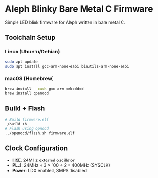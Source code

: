 # Aleph Blinky Bare Metal C Firmware

Simple LED blink firmware for Aleph written in bare metal C.

## Toolchain Setup

### Linux (Ubuntu/Debian)
```bash
sudo apt update
sudo apt install gcc-arm-none-eabi binutils-arm-none-eabi
```

### macOS (Homebrew)
```bash
brew install --cask gcc-arm-embedded
brew install openocd
```

## Build + Flash

```bash
# Build firmware.elf
./build.sh
# Flash using opnocd
../openocd/flash.sh firmware.elf
```

## Clock Configuration

- **HSE**: 24MHz external oscillator
- **PLL1**: 24MHz ÷ 3 × 100 ÷ 2 = 400MHz (SYSCLK)
- **Power**: LDO enabled, SMPS disabled
